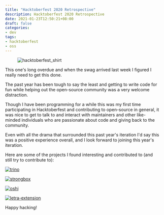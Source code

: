 ```yaml
---
title: "Hacktoberfest 2020 Retrospective"
description: Hacktoberfest 2020 Retrospective
date: 2021-01-23T12:50:21+08:00
draft: false
categories:
- dev
tags:
- hacktoberfest
- oss
---
```


<figure>
  <img
    src="https://res.cloudinary.com/j4ckofalltrades/image/upload/c_limit,w_500/v1611377061/blog/20210123/hacktoberfest_y899nk.jpg"
    alt="hacktoberfest_shirt">
</figure>

This one's long overdue and when the swag arrived last week I figured I really
need to get this done.

The past year has been tough to say the least and getting to write code for
fun while helping out the open-source community was a very welcome distraction.

Though I have been programming for a while this was my first time participating
in Hacktoberfest and contributing to open-source in general, it was nice to
get to talk to and interact with maintainers and other like-minded individuals
who are passionate about code and giving back to the community.

Even with all the drama that surrounded this past year's iteration I'd say this
was a positive experience overall, and I look forward to joining this year's
iteration.

Here are some of the projects I found interesting and contributed to (and still
try to contribute to):

[![trino](https://github-readme-stats.vercel.app/api/pin/?username=trinodb&repo=trino&theme=dark)](https://github.com/trinodb/trino)

[![strongbox](https://github-readme-stats.vercel.app/api/pin/?username=strongbox&repo=strongbox&theme=dark)](https://github.com/strongbox/strongbox)

[![oshi](https://github-readme-stats.vercel.app/api/pin/?username=oshi&repo=oshi&theme=dark)](https://github.com/oshi/oshi)

[![letra-extension](https://github-readme-stats.vercel.app/api/pin/?username=jayehernandez&repo=letra-extension&theme=dark)](https://github.com/jayehernandez/letra-extension)

Happy hacking!
